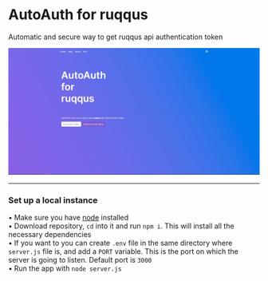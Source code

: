 # AutoAuth for ruqqus

Automatic and secure way to get ruqqus api authentication token

![banner](https://github.com/Panjkrc/ruqqus-auth/blob/main/banner.jpg)
<hr>

### Set up a local instance
• Make sure you have [node](https://nodejs.org/en/) installed  
• Download repository, `cd` into it and run `npm i`. This will install all the necessary dependencies  
• If you want to you can create `.env` file in the same directory where `server.js` file is, and add a `PORT` variable. This is the port on which the server is going to listen. Default port is `3000`  
• Run the app with `node server.js`
